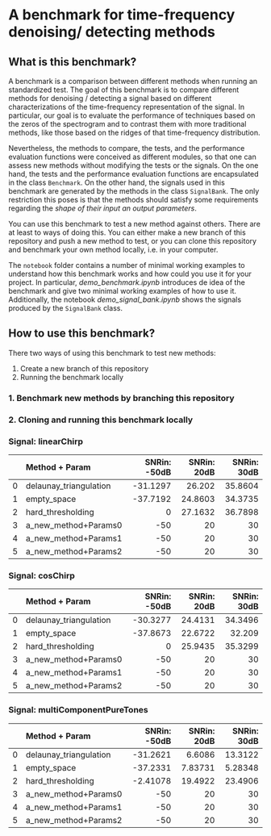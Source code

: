 # A benchmark for time-frequency denoising/ detecting methods

## What is this benchmark?

A benchmark is a comparison between different methods when running an standardized test. The goal of this benchmark is to compare different methods for denoising / detecting a signal based on different characterizations of the time-frequency representation of the signal. In particular, our goal is to evaluate the performance of techniques based on the zeros of the spectrogram and to contrast them with more traditional methods, like those based on the ridges of that time-frequency distribution.

Nevertheless, the methods to compare, the tests, and the performance evaluation functions were conceived as different modules, so that one can assess new methods without modifying the tests or the signals. On the one hand, the tests and the performance evaluation functions are encapsulated in the class `Benchmark`. On the other hand, the signals used in this benchmark are generated by the methods in the class `SignalBank`. The only restriction this poses is that the methods should satisfy some requirements regarding the *shape of their input an output parameters*.

You can use this benchmark to test a new method against others. There are at least to ways of doing this. You can either make a new branch of this repository and push a new method to test, or you can clone this repository and benchmark your own method locally, i.e. in your computer.

The `notebook` folder contains a number of minimal working examples to understand how this benchmark works and how could you use it for your project. In particular, *demo_benchmark.ipynb* introduces de idea of the benchmark and give two minimal working examples of how to use it. Additionally, the notebook *demo_signal_bank.ipynb* shows the signals produced by the `SignalBank` class.

## How to use this benchmark?

There two ways of using this benchmark to test new methods:

1. Create a new branch of this repository
2. Running the benchmark locally

### 1. Benchmark new methods by branching this repository

### 2. Cloning and running this benchmark locally
### Signal: linearChirp
|    | Method + Param         |   SNRin: -50dB |   SNRin: 20dB |   SNRin: 30dB |
|---:|:-----------------------|---------------:|--------------:|--------------:|
|  0 | delaunay_triangulation |       -31.1297 |       26.202  |       35.8604 |
|  1 | empty_space            |       -37.7192 |       24.8603 |       34.3735 |
|  2 | hard_thresholding      |         0      |       27.1632 |       36.7898 |
|  3 | a_new_method+Params0   |       -50      |       20      |       30      |
|  4 | a_new_method+Params1   |       -50      |       20      |       30      |
|  5 | a_new_method+Params2   |       -50      |       20      |       30      |
### Signal: cosChirp
|    | Method + Param         |   SNRin: -50dB |   SNRin: 20dB |   SNRin: 30dB |
|---:|:-----------------------|---------------:|--------------:|--------------:|
|  0 | delaunay_triangulation |       -30.3277 |       24.4131 |       34.3496 |
|  1 | empty_space            |       -37.8673 |       22.6722 |       32.209  |
|  2 | hard_thresholding      |         0      |       25.9435 |       35.3299 |
|  3 | a_new_method+Params0   |       -50      |       20      |       30      |
|  4 | a_new_method+Params1   |       -50      |       20      |       30      |
|  5 | a_new_method+Params2   |       -50      |       20      |       30      |
### Signal: multiComponentPureTones
|    | Method + Param         |   SNRin: -50dB |   SNRin: 20dB |   SNRin: 30dB |
|---:|:-----------------------|---------------:|--------------:|--------------:|
|  0 | delaunay_triangulation |      -31.2621  |       6.6086  |      13.3122  |
|  1 | empty_space            |      -37.2331  |       7.83731 |       5.28348 |
|  2 | hard_thresholding      |       -2.41078 |      19.4922  |      23.4906  |
|  3 | a_new_method+Params0   |      -50       |      20       |      30       |
|  4 | a_new_method+Params1   |      -50       |      20       |      30       |
|  5 | a_new_method+Params2   |      -50       |      20       |      30       |
